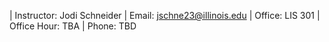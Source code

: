| Instructor: Jodi Schneider
| Email: jschne23@illinois.edu
| Office: LIS 301
| Office Hour: TBA
| Phone: TBD
